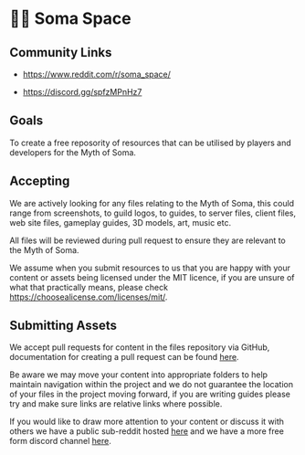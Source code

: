 # 🧙‍♂️ Soma Space 



## Community Links

- https://www.reddit.com/r/soma_space/

- https://discord.gg/spfzMPnHz7

  
## Goals

To create a free reposority of resources that can be utilised by players and developers for the Myth of Soma.




## Accepting

We are actively looking for any files relating to the Myth of Soma, this could range from screenshots, to guild logos, to guides, to server files, client files, web site files, gameplay guides, 3D models, art, music etc.

All files will be reviewed during pull request to ensure they are relevant to the Myth of Soma.

We assume when you submit resources to us that you are happy with your content or assets being licensed under the MIT licence, if you are unsure of what that practically means, please check https://choosealicense.com/licenses/mit/.




## Submitting Assets

We accept pull requests for content in the files repository via GitHub, documentation for creating a pull request can be found [here](https://docs.github.com/en/pull-requests/collaborating-with-pull-requests/proposing-changes-to-your-work-with-pull-requests/creating-a-pull-request).

Be aware we may move your content into appropriate folders to help maintain navigation within the project and we do not guarantee the location of your files in the project moving forward, if you are writing guides please try and make sure links are relative links where possible.

If you would like to draw more attention to your content or discuss it with others we have a public sub-reddit hosted [here](https://reddit.com/r/soma_space/) and we have a more free form discord channel [here](https://discord.gg/spfzMPnHz7).
